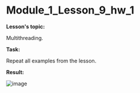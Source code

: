 # Module_1_Lesson_9_hw_1
**Lesson's topic:**

Multithreading.

**Task:**

Repeat all examples from the lesson.

**Result:**

![image](https://github.com/vdcast/Module_1_Lesson_9_hw_1/assets/108469609/c9572261-a78a-4773-8f1d-bca47a1c708b)
